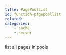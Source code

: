 ```yaml
---
title: PagePoolList
id: function-pagepoollist
related:
categories:
    - cache
    - server
---
```


list all pages in pools